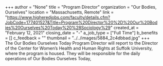 +++
author = "None"
title = "Program Director"
organization = "Our Bodies, Ourselves"
location = "Massachusetts, Remote"
link = "https://www.higheredjobs.com/faculty/details.cfm?JobCode=177401527&Title=Program%20Director%20%2D%20Our%20Bodies%20Ourselves%20Today%20%28Sociology%29"
created_at = "February 12, 2021"
closing_date = "-"
a_job_type = ["Full Time"]
b_benefits = []
c_feedback = ""
thumbnail = "../../images/5884_2c4dbbad.jpg"
+++
The Our Bodies Ourselves Today Program Director will report to the Director of the Center for Women’s Health and Human Rights at Suffolk University, where the program is housed. They will be responsible for the daily operations of Our Bodies Ourselves Today, 